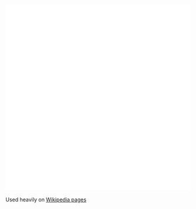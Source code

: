 ![The vector graphic](4-vectorized.svg)

Used heavily on [Wikipedia pages](https://commons.wikimedia.org/wiki/File:Blue_morpho_butterfly.jpg)
